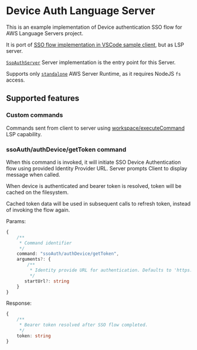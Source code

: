# Device Auth Language Server

This is an example implementation of Device authentication SSO flow for AWS Language Servers project.

It is port of [SSO flow implementation in VSCode sample client](../../client/vscode/src/sso/builderId.ts), but as LSP server.

[`SsoAuthServer`](./src/language-server/SsoAuthServer.ts) Server implementation is the entry point for this Server. 

Supports only [`standalone`](https://github.com/aws/language-server-runtimes/blob/main/runtimes/runtimes/standalone.ts) AWS Server Runtime, as it requires NodeJS `fs` access.

## Supported features

### Custom commands

Commands sent from client to server using [workspace/executeCommand](https://microsoft.github.io/language-server-protocol/specifications/lsp/3.17/specification/#workspace_executeCommand) LSP capability.

### ssoAuth/authDevice/getToken command

When this command is invoked, it will initiate SSO Device Authentication flow using provided Identity Provider URL. Server prompts Client to display message when called.

When device is authenticated and bearer token is resolved, token will be cached on the filesystem.

Cached token data will be used in subsequent calls to refresh token, instead of invoking the flow again.

Params: 
```typescript
{
    /**
     * Command identifier
     */
    command: "ssoAuth/authDevice/getToken",
    arguments?: {
        /**
         * Identity provide URL for authentication. Defaults to 'https://view.awsapps.com/start', if not set.
         */
       startUrl?: string
    }
}
```

Response: 
```typescript
{
    /**
     * Bearer token resolved after SSO flow completed.
     */
    token: string
}
```